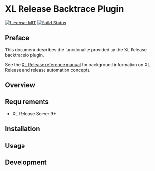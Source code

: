 # XL Release Backtrace Plugin

[![License: MIT](https://img.shields.io/badge/License-MIT-yellow.svg)](https://opensource.org/licenses/MIT)
[![Build Status](https://travis-ci.org/xebialabs-community/xlr-backtraceio-plugin.svg?branch=master)](https://travis-ci.org/xebialabs-community/xlr-backtraceio-plugin)

## Preface

This document describes the functionality provided by the XL Release backtraceio plugin.

 
See the [XL Release reference manual](https://docs.xebialabs.com/xl-release) for background information on XL Release and release automation concepts.  

## Overview

## Requirements ##

* XL Release Server 9+

## Installation

## Usage

## Development ##
